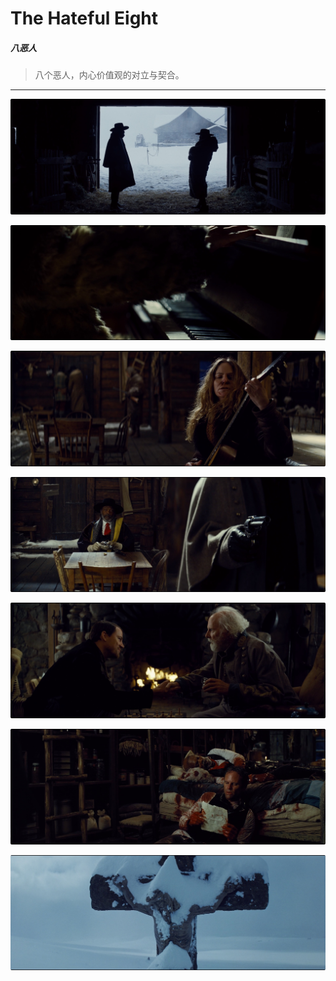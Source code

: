 # The Hateful Eight

##### 八恶人

> 八个恶人，内心价值观的对立与契合。

---

![](The_Hateful_Eight_2.jpg)

![](The_Hateful_Eight_3.jpg)

![](The_Hateful_Eight_4.jpg)

![](The_Hateful_Eight_5.jpg)

![](The_Hateful_Eight_6.jpg)

![](The_Hateful_Eight_7.jpg)

![](The_Hateful_Eight_1.jpg)